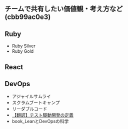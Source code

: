 チームで共有したい価値観・考え方など(cbb99ac0e3)
---

## Ruby
- Ruby Silver
- Ruby Gold

## React

## DevOps
- アジャイルサムライ
- スクラムブートキャンプ
- リーダブルコード
- [【翻訳】テスト駆動開発の定義](https://t-wada.hatenablog.jp/entry/canon-tdd-by-kent-beck)
- book_LeanとDevOpsの科学